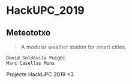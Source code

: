 # HackUPC_2019

## Meteototxo

> A modular weather station for smart cities.

```
David Soldevila Puigbí
Marc Casellas Muns
```

Projecte HackUPC 2019
<3
